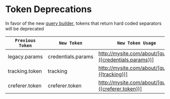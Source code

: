 # Token Deprecations

In favor of the new [query builder](docs/news/2017-12-20-query-format.md), tokens
that return hard coded separators will be deprecated

| `Previous Token` | `New Token`        | `New Token Usage`                                      |
|------------------|--------------------|--------------------------------------------------------|
| legacy.params    | credentials.params | http://mysite.com/about/[query:({credentials.params})] |
| tracking.token   | tracking           | http://mysite.com/about/[query:({tracking})]           |
| creferer.token   | creferer.token     | http://mysite.com/about/[query:({creferer.token})]     |
